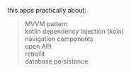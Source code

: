 this apps practically about:
> MVVM pattern  
> kotlin dependency injection (koin)  
> navigation components  
> open API  
> retrofit  
> database persistance  
